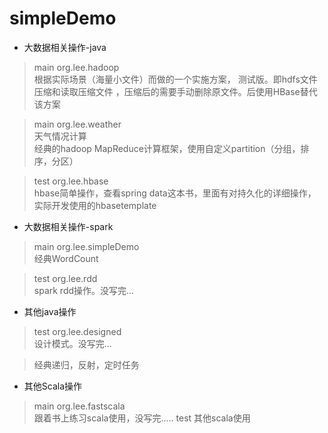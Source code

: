 # simpleDemo



* 大数据相关操作-java

> main org.lee.hadoop    
根据实际场景（海量小文件）而做的一个实施方案，
测试版。即hdfs文件压缩和读取压缩文件
，压缩后的需要手动删除原文件。后使用HBase替代该方案

>main org.lee.weather        
天气情况计算               
经典的hadoop MapReduce计算框架，使用自定义partition（分组，排序，分区）

>test  org.lee.hbase          
hbase简单操作，查看spring data这本书，里面有对持久化的详细操作，实际开发使用的hbasetemplate
* 大数据相关操作-spark

>main org.lee.simpleDemo           
经典WordCount

>test org.lee.rdd             
spark rdd操作。没写完...

* 其他java操作
>test org.lee.designed                             
设计模式。没写完...

>经典递归，反射，定时任务

* 其他Scala操作
>main org.lee.fastscala                 
跟着书上练习scala使用，没写完.....
>test 其他scala使用

